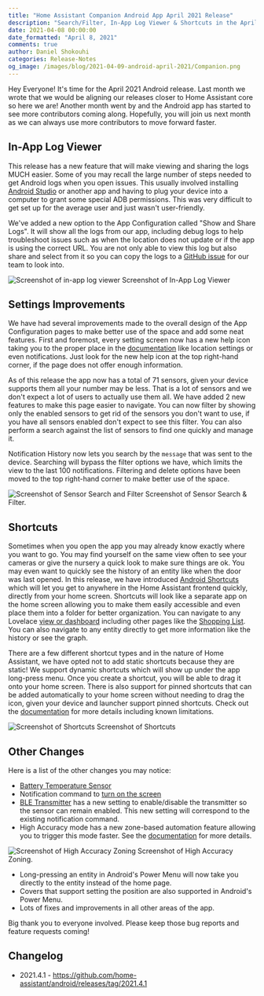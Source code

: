 ```yaml
---
title: "Home Assistant Companion Android App April 2021 Release"
description: "Search/Filter, In-App Log Viewer & Shortcuts in the April 2021 Android Release"
date: 2021-04-08 00:00:00
date_formatted: "April 8, 2021"
comments: true
author: Daniel Shokouhi
categories: Release-Notes
og_image: /images/blog/2021-04-09-android-april-2021/Companion.png
---
```


Hey Everyone! It's time for the April 2021 Android release. Last month we wrote that we would be aligning our releases closer to Home Assistant core so here we are! Another month went by and the Android app has started to see more contributors coming along. Hopefully, you will join us next month as we can always use more contributors to move forward faster.

## In-App Log Viewer

This release has a new feature that will make viewing and sharing the logs MUCH easier. Some of you may recall the large number of steps needed to get Android logs when you open issues. This usually involved installing [Android Studio](https://developer.android.com/studio) or another app and having to plug your device into a computer to grant some special ADB permissions. This was very difficult to get set up for the average user and just wasn't user-friendly.

We've added a new option to the App Configuration called "Show and Share Logs". It will show all the logs from our app, including debug logs to help troubleshoot issues such as when the location does not update or if the app is using the correct URL. You are not only able to view this log but also share and select from it so you can copy the logs to a [GitHub issue](https://github.com/home-assistant/android/issues/new?assignees=&labels=bug&template=Bug_report.md&title=) for our team to look into.

<p class='img'>
<img src='/images/blog/2021-04-09-android-april-2021/log_viewer.png' alt='Screenshot of in-app log viewer'></a>
Screenshot of In-App Log Viewer
</p>

## Settings Improvements

We have had several improvements made to the overall design of the App Configuration pages to make better use of the space and add some neat features. First and foremost, every setting screen now has a new help icon taking you to the proper place in the [documentation](https://companion.home-assistant.io/) like location settings or even notifications. Just look for the new help icon at the top right-hand corner, if the page does not offer enough information.

As of this release the app now has a total of 71 sensors, given your device supports them all your number may be less. That is a lot of sensors and we don't expect a lot of users to actually use them all. We have added 2 new features to make this page easier to navigate. You can now filter by showing only the enabled sensors to get rid of the sensors you don't want to use, if you have all sensors enabled don't expect to see this filter. You can also perform a search against the list of sensors to find one quickly and manage it.

Notification History now lets you search by the `message` that was sent to the device. Searching will bypass the filter options we have, which limits the view to the last 100 notifications. Filtering and delete options have been moved to the top right-hand corner to make better use of the space.

<p class='img'>
<img src='/images/blog/2021-04-09-android-april-2021/action_bar.png' alt='Screenshot of Sensor Search and Filter'></a>
Screenshot of Sensor Search & Filter.
</p>

## Shortcuts

Sometimes when you open the app you may already know exactly where you want to go. You may find yourself on the same view often to see your cameras or give the nursery a quick look to make sure things are ok. You may even want to quickly see the history of an entity like when the door was last opened. In this release, we have introduced [Android Shortcuts](https://developer.android.com/guide/topics/ui/shortcuts) which will let you get to anywhere in the Home Assistant frontend quickly, directly from your home screen. Shortcuts will look like a separate app on the home screen allowing you to make them easily accessible and even place them into a folder for better organization. You can navigate to any Lovelace [view or dashboard](/dashboards/dashboards-and-views/) including other pages like the [Shopping List](/integrations/shopping_list/). You can also navigate to any entity directly to get more information like the history or see the graph.

There are a few different shortcut types and in the nature of Home Assistant, we have opted not to add static shortcuts because they are static! We support dynamic shortcuts which will show up under the app long-press menu. Once you create a shortcut, you will be able to drag it onto your home screen. There is also support for pinned shortcuts that can be added automatically to your home screen without needing to drag the icon, given your device and launcher support pinned shortcuts. Check out the [documentation](https://companion.home-assistant.io/docs/integrations/android-shortcuts) for more details including known limitations.

<p class='img'>
<img src='/images/blog/2021-04-09-android-april-2021/shortcuts.png' alt='Screenshot of Shortcuts'></a>
Screenshot of Shortcuts
</p>

## Other Changes

Here is a list of the other changes you may notice:

-  [Battery Temperature Sensor](https://companion.home-assistant.io/docs/core/sensors#battery-sensors)
-  Notification command to [turn on the screen](https://companion.home-assistant.io/docs/notifications/notification-commands#screen-on)
-  [BLE Transmitter](https://companion.home-assistant.io/docs/core/sensors#bluetooth-sensors) has a new setting to enable/disable the transmitter so the sensor can remain enabled. This new setting will correspond to the existing notification command.
-  High Accuracy mode has a new zone-based automation feature allowing you to trigger this mode faster. See the [documentation](https://companion.home-assistant.io/docs/core/location#high-accuracy-mode) for more details.

<p class='img'>
<img src='/images/blog/2021-04-09-android-april-2021/high_accuracy_zone.png' alt='Screenshot of High Accuracy Zoning'></a>
Screenshot of High Accuracy Zoning.
</p>

-  Long-pressing an entity in Android's Power Menu will now take you directly to the entity instead of the home page.
-  Covers that support setting the position are also supported in Android's Power Menu.
-  Lots of fixes and improvements in all other areas of the app.

Big thank you to everyone involved. Please keep those bug reports and feature requests coming!

## Changelog

- 2021.4.1 - https://github.com/home-assistant/android/releases/tag/2021.4.1
